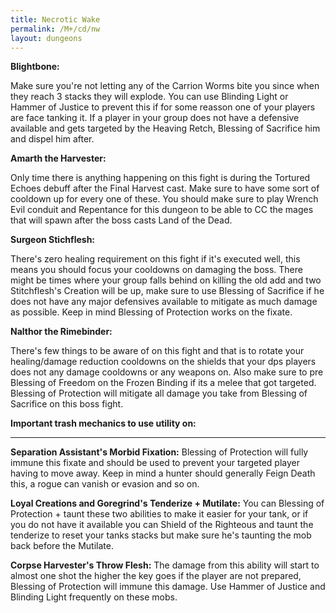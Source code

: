 ```yaml
---
title: Necrotic Wake
permalink: /M+/cd/nw
layout: dungeons
---
```

**Blightbone:**

Make sure you're not letting any of the Carrion Worms bite you since when they reach 3 stacks they will explode. You can use Blinding Light or Hammer of Justice to prevent this if for some reasson one of your players are face tanking it. If a player in your group does not have a defensive available and gets targeted by the Heaving Retch, Blessing of Sacrifice him and dispel him after.

**Amarth the Harvester:**

Only time there is anything happening on this fight is during the Tortured Echoes debuff after the Final Harvest cast. Make sure to have some sort of cooldown up for every one of these. You should make sure to play Wrench Evil conduit and Repentance for this dungeon to be able to CC the mages that will spawn after the boss casts Land of the Dead.

**Surgeon Stichflesh:**

There's zero healing requirement on this fight if it's executed well, this means you should focus your cooldowns on damaging the boss. There might be times where your group falls behind on killing the old add and two Stitchflesh's Creation will be up, make sure to use Blessing of Sacrifice if he does not have any major defensives available to mitigate as much damage as possible. Keep in mind Blessing of Protection works on the fixate.

**Nalthor the Rimebinder:**

There's few things to be aware of on this fight and that is to rotate your healing/damage reduction cooldowns on the shields that your dps players does not any damage cooldowns or any weapons on. Also make sure to pre Blessing of Freedom on the Frozen Binding if its a melee that got targeted. Blessing of Protection will mitigate all damage you take from Blessing of Sacrifice on this boss fight.

**Important trash mechanics to use utility on:**

---
**Separation Assistant's Morbid Fixation:** Blessing of Protection will fully immune this fixate and should be used to prevent your targeted player having to move away. Keep in mind a hunter should generally Feign Death this, a rogue can vanish or evasion and so on.

**Loyal Creations and Goregrind's Tenderize + Mutilate:** You can Blessing of Protection + taunt these two abilities to make it easier for your tank, or if you do not have it available you can Shield of the Righteous and taunt the tenderize to reset your tanks stacks but make sure he's taunting the mob back before the Mutilate.

**Corpse Harvester's Throw Flesh:** The damage from this ability will start to almost one shot the higher the key goes if the player are not prepared, Blessing of Protection will immune this damage. Use Hammer of Justice and Blinding Light frequently on these mobs.

